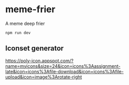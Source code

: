 # meme-frier

A meme deep frier

`npm run dev`

## Iconset generator

https://poly-icon.appspot.com/?name=myicons&size=24&icon=icons%3Aassignment-late&icon=icons%3Afile-download&icon=icons%3Afile-upload&icon=image%3Arotate-right
